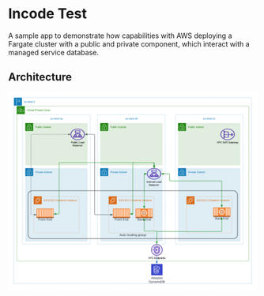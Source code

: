 # Incode Test
A sample app to demonstrate how capabilities with AWS deploying a Fargate cluster with a public and private component,
which interact with a managed service database.

## Architecture
![Architecture](architecture.png)